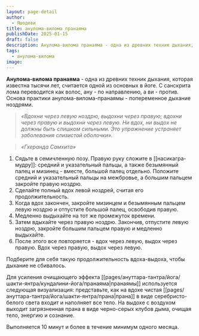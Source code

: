 ```yaml
---
layout: page-detail
author:
  - Яшодеви
title: анулома-вилома пранаяма
publishDate: 2025-01-15
draft: false
description: Анулома-вилома пранаяма - одна из древних техник дыхания, которая известна тысячи лет, считается одной из основных в йоге. С санскрита лома переводится как волос, ану - по направлению, а ви - против. Основа практики анулома-вилома-пранаямы - попеременное дыхание ноздрями.
tags:
  - анулома-вилома
image:
---
```

**Анулома-вилома пранаяма** - одна из древних техник дыхания, которая известна тысячи лет, считается одной из основных в йоге. С санскрита лома переводится как волос, ану - по направлению, а ви - против. Основа практики анулома-вилома-пранаямы - попеременное дыхание ноздрями.

>*«Вдохни через левую ноздрю, выдохни через правую; вдохни через правую и выдохни через левую.*
>*Ни вдох, ни выдох не должны быть слишком сильными. Это упражнение устраняет заболевания слизистой оболочки».*
 
>*«Гхеранда Самхита»*


1. Сядьте в семичленную позу. Правую руку сложите в [[насикагра-мудру]]: средний и указательный пальцы, а также безымянный палец и мизинец - вместе, большой палец отдельно. Положите средний и указательный пальцы на межбровье, а большим пальцем закройте правую ноздрю. 
2. Сделайте полный вдох левой ноздрей, считая его продолжительность. 
3. Когда вдох закончен, закройте мизинцем и безымянным пальцем левую ноздрю и отпустите большой палец, освободив правую. 
4. Медленно выдыхайте на тот же промежуток времени. 
5. Затем вдыхайте через правую ноздрю. Закончив, отпустите левую ноздрю, закройте большим пальцем правую и медленно выдыхайте. 
6. После этого все повторяется - вдох через левую, выдох через правую. Вдох через правую, выдох через левую. 

Подберите для себя такую продолжительность вдоха-выдоха, чтобы дыхание не сбивалось. 

Для усиления очищающего эффекта [[pages/ануттара-тантра/йога/шакти-янтра/кундалини-йога/пранаяма|пранаямы]] используется следующая визуализация: представьте, как на вдохе чистая [[pages/ануттара-тантра/йога/шакти-янтра/прана|прана]] в виде серебристо-белого света входит и наполняет все тело. На выдохе с воздухом выходит загрязненная прана в виде черно-серых клубов дыма, очищая тело, энергию и сознание. 

Выполняется 10 минут и более в течение минимум одного месяца.